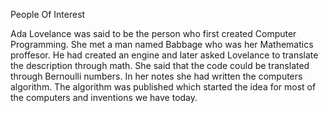 People Of Interest

Ada Lovelance was said to be the person who first created Computer Programming. She met a man named Babbage who was her Mathematics proffesor. He had created an engine and later asked Lovelance to translate the description through math. She said that the code could be translated through Bernoulli numbers. In her notes she had written the computers algorithm. The algorithm was published which started the idea for most of the computers and inventions we have today.
